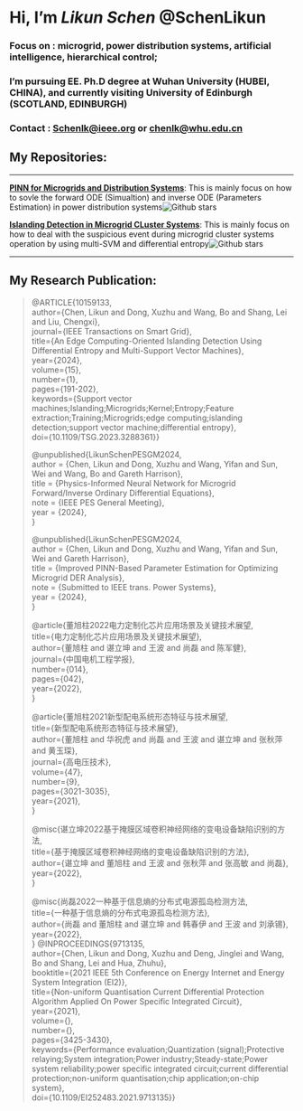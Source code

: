 # Hi, I’m ***Likun Schen*** @SchenLikun
### Focus on : microgrid, power distribution systems, artificial intelligence, hierarchical control;
### I’m pursuing EE. Ph.D degree at Wuhan University (HUBEI, CHINA), and currently visiting University of Edinburgh (SCOTLAND, EDINBURGH)
### Contact : Schenlk@ieee.org or chenlk@whu.edu.cn

## My Repositories:

---
**[PINN for Microgrids and Distribution Systems](https://github.com/SchenLikun/PINN-for-Microgrid-and-Power-Distribution-Systems)**: This is mainly focus on how to sovle the forward ODE (Simualtion)
 and inverse ODE (Parameters Estimation) in power distribution systems![Github stars](https://img.shields.io/github/stars/SchenLikun/PINN-for-Microgrid-and-Power-Distribution-Systems.svg)

**[Islanding Detection in Microgrid CLuster Systems](https://github.com/SchenLikun/SVM-for-microgrid-cluster-islanding-detection)**: This is mainly focus on how to deal with the suspicious event during microgrid cluster systems operation by using multi-SVM and differential entropy![Github stars](https://img.shields.io/github/stars/SchenLikun/SVM-for-microgrid-cluster-islanding-detection.svg)

---

## My Research Publication:

>
>@ARTICLE{10159133,  
  author={Chen, Likun and Dong, Xuzhu and Wang, Bo and Shang, Lei and Liu, Chengxi},  
  journal={IEEE Transactions on Smart Grid},   
  title={An Edge Computing-Oriented Islanding Detection Using Differential Entropy and Multi-Support Vector Machines},   
  year={2024},  
  volume={15},  
  number={1},  
  pages={191-202},  
  keywords={Support vector machines;Islanding;Microgrids;Kernel;Entropy;Feature extraction;Training;Microgrids;edge computing;islanding detection;support vector machine;differential entropy},  
  doi={10.1109/TSG.2023.3288361}}
>
>@unpublished{LikunSchenPESGM2024,  
  author = {Chen, Likun and Dong, Xuzhu and Wang, Yifan and Sun, Wei and Wang, Bo and Gareth Harrison},  
  title  = {Physics-Informed Neural Network for Microgrid Forward/Inverse Ordinary Differential Equations},  
  note   = {IEEE PES General Meeting},  
  year   = {2024},  
}
>
>@unpublished{LikunSchenPESGM2024,  
  author = {Chen, Likun and Dong, Xuzhu and Wang, Yifan and Sun, Wei and Gareth Harrison},  
  title  = {Improved PINN-Based Parameter Estimation for Optimizing Microgrid DER Analysis},  
  note   = {Submitted to IEEE trans. Power Systems},  
  year   = {2024},  
}
>
>@article{董旭柱2022电力定制化芯片应用场景及关键技术展望,  
  title={电力定制化芯片应用场景及关键技术展望},  
  author={董旭柱 and 谌立坤 and 王波 and 尚磊 and 陈军健},  
  journal={中国电机工程学报},  
  number={014},  
  pages={042},  
  year={2022},  
}
>
>@article{董旭柱2021新型配电系统形态特征与技术展望,  
  title={新型配电系统形态特征与技术展望},  
  author={董旭柱 and 华祝虎 and 尚磊 and 王波 and 谌立坤 and 张秋萍 and 黄玉琛},  
  journal={高电压技术},  
  volume={47},  
  number={9},  
  pages={3021-3035},  
  year={2021},  
}
>
>@misc{谌立坤2022基于掩膜区域卷积神经网络的变电设备缺陷识别的方法,  
  title={基于掩膜区域卷积神经网络的变电设备缺陷识别的方法},  
  author={谌立坤 and 董旭柱 and 王波 and 张秋萍 and 张高敏 and 尚磊},  
  year={2022},  
}
>
>@misc{尚磊2022一种基于信息熵的分布式电源孤岛检测方法,  
  title={一种基于信息熵的分布式电源孤岛检测方法},  
  author={尚磊 and 董旭柱 and 谌立坤 and 韩春伊 and 王波 and 刘承锡},  
  year={2022},  
}
>@INPROCEEDINGS{9713135,  
  author={Chen, Likun and Dong, Xuzhu and Deng, Jinglei and Wang, Bo and Shang, Lei and Hua, Zhuhu},  
  booktitle={2021 IEEE 5th Conference on Energy Internet and Energy System Integration (EI2)},   
  title={Non-uniform Quantisation Current Differential Protection Algorithm Applied On Power Specific Integrated Circuit},   
  year={2021},  
  volume={},  
  number={},  
  pages={3425-3430},  
  keywords={Performance evaluation;Quantization (signal);Protective relaying;System integration;Power industry;Steady-state;Power system reliability;power specific integrated circuit;current differential protection;non-uniform quantisation;chip application;on-chip system},  
  doi={10.1109/EI252483.2021.9713135}}  
>




<!---
SchenLikun/SchenLikun is a ✨ special ✨ repository because its `README.md` (this file) appears on your GitHub profile.
You can click the Preview link to take a look at your changes.
--->
